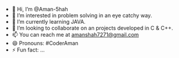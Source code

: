 - 👋 Hi, I’m @Aman-5hah
- 👀 I’m interested in problem solving in an eye catchy way. 
- 🌱 I’m currently learning JAVA.
- 💞️ I’m looking to collaborate on an projects developed in C & C++.
- 📫 You can reach me at amanshah7271@gmail.com
- 😄 Pronouns: #CoderAman
- ⚡ Fun fact: ...

<!---
Aman-5hah/Aman-5hah is a ✨ special ✨ repository because its `README.md` (this file) appears on your GitHub profile.
You can click the Preview link to take a look at your changes.
--->
